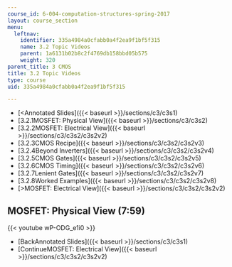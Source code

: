 ```yaml
---
course_id: 6-004-computation-structures-spring-2017
layout: course_section
menu:
  leftnav:
    identifier: 335a4984a0cfabb0a4f2ea9f1bf5f315
    name: 3.2 Topic Videos
    parent: 1a6131b02b8c2f4769db158bbd05b575
    weight: 320
parent_title: 3 CMOS
title: 3.2 Topic Videos
type: course
uid: 335a4984a0cfabb0a4f2ea9f1bf5f315

---
```


*   [<Annotated Slides]({{< baseurl >}}/sections/c3/c3s1)
*   [3.2.1MOSFET: Physical View]({{< baseurl >}}/sections/c3/c3s2)
*   [3.2.2MOSFET: Electrical View]({{< baseurl >}}/sections/c3/c3s2/c3s2v2)
*   [3.2.3CMOS Recipe]({{< baseurl >}}/sections/c3/c3s2/c3s2v3)
*   [3.2.4Beyond Inverters]({{< baseurl >}}/sections/c3/c3s2/c3s2v4)
*   [3.2.5CMOS Gates]({{< baseurl >}}/sections/c3/c3s2/c3s2v5)
*   [3.2.6CMOS Timing]({{< baseurl >}}/sections/c3/c3s2/c3s2v6)
*   [3.2.7Lenient Gates]({{< baseurl >}}/sections/c3/c3s2/c3s2v7)
*   [3.2.8Worked Examples]({{< baseurl >}}/sections/c3/c3s2/c3s2v8)
*   [\>MOSFET: Electrical View]({{< baseurl >}}/sections/c3/c3s2/c3s2v2)

MOSFET: Physical View (7:59)
----------------------------

{{< youtube wP-ODG_e1i0 >}}

*   [BackAnnotated Slides]({{< baseurl >}}/sections/c3/c3s1)
*   [ContinueMOSFET: Electrical View]({{< baseurl >}}/sections/c3/c3s2/c3s2v2)